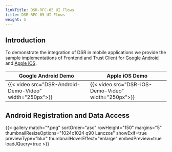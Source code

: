 ```yaml
---
linkTitle: DSR-RFC-05 UI Flows
title: DSR-RFC-05 UI Flows
weight: 5
---
```


## Introduction

To demonstrate the integration of DSR in mobile applications we provide the sample implementations of Frontend and Trust Client for [Google Android](https://github.com/gematik/poc-dsr-android) and [Apple iOS](https://github.com/gematik/poc-dsr-ios). 


<table>
  <thead>
    <th style="text-align:center;">Google Android Demo</th>
    <th style="text-align:center;">Apple iOS Demo</th>
  </thead>
  <tbody>
    <tr>
      <td>{{< video src="DSR-Android-Demo-Video" width="250px">}}</td>
      <td>{{< video src="DSR-iOS-Demo-Video" width="250px">}}</td>
    </tr>
  </tbody>
</table>




## Android Registration and Data Access





{{< gallery match="*.png" sortOrder="asc" rowHeight="150" margins="5" thumbnailResizeOptions="1024x1024 q90 Lanczos" showExif=true previewType="blur" 
thumbnailHoverEffect="enlarge"
embedPreview=true loadJQuery=true >}}

<br/>
<br/>